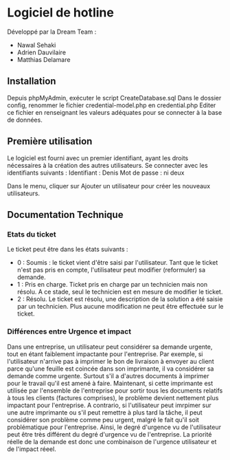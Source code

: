 # Logiciel de hotline
Développé par la Dream Team :
- Nawal Sehaki
- Adrien Dauvilaire
- Matthias Delamare

## Installation
Depuis phpMyAdmin, exécuter le script CreateDatabase.sql
Dans le dossier config, renommer le fichier credential-model.php en credential.php
Editer ce fichier en renseignant les valeurs adéquates pour se connecter à la base de données.

## Première utilisation
Le logiciel est fourni avec un premier identifiant, ayant les droits nécessaires à la création des autres utilisateurs.
Se connecter avec les identifiants suivants : 
    Identifiant : Denis
    Mot de passe : ni deux

Dans le menu, cliquer sur Ajouter un utilisateur pour créer les nouveaux utilisateurs.

## Documentation Technique
### Etats du ticket
Le ticket peut être dans les états suivants :
- 0 : Soumis : le ticket vient d'être saisi par l'utilisateur. Tant que le ticket n'est pas pris en compte, l'utilisateur peut modifier (reformuler) sa demande.
- 1 : Pris en charge. Ticket pris en charge par un technicien mais non résolu. A ce stade, seul le technicien est en mesure de modifier le ticket.
- 2 : Résolu. Le ticket est résolu, une description de la solution a été saisie par un technicien. Plus aucune modification ne peut être effectuée sur le ticket.

### Différences entre Urgence et impact
Dans une entreprise, un utilisateur peut considérer sa demande urgente, tout en étant faiblement
impactante pour l'entreprise. Par exemple, si l'utilisateur n'arrive pas à imprimer le bon de 
livraison à envoyer au client parce qu'une feuille est coincée dans son imprimante, il va considérer
sa demande comme urgente. Surtout s'il a d'autres documents à imprimer pour le travail qu'il est
amené à faire.
Maintenant, si cette imprimante est utilisée par l'ensemble de l'entreprise pour sortir tous les
documents relatifs à tous les clients (factures comprises), le problème devient nettement plus
impactant pour l'entreprise.
A contrario, si l'utilisateur peut imrpimer sur une autre imprimante ou s'il peut remettre à plus
tard la tâche, il peut considérer son problème comme peu urgent, malgré le fait qu'il soit
problématique pour l'entreprise.
Ainsi, le degré d'urgence vu de l'utilisateur peut être très différent du degré d'urgence vu de l'entreprise.
La priorité réelle de la demande est donc une combinaison de l'urgence utilisateur et de l'impact
réeel.
